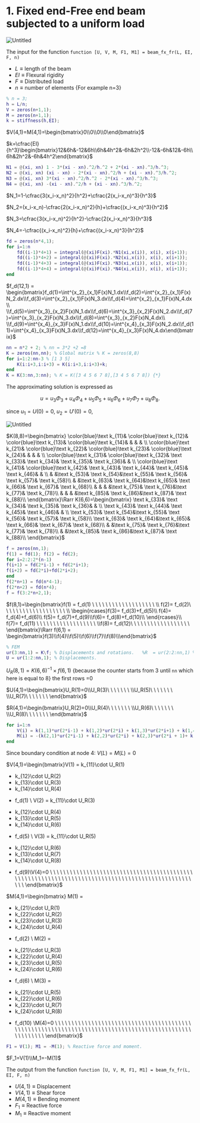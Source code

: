 # 1. Fixed end-Free end beam subjected to a uniform load

![Untitled](1%20Fixed%20end-Free%20end%20beam%20subjected%20to%20a%20uniform%20l%20ea5e9144b097466bb05313f6b30b7fbe/Untitled.png)

The input for the function `function [U, V, M, F1, M1] = beam_fx_fr(L, EI, F, n)`

- $L \equiv \text{length of the beam}$
- $EI \equiv \text{Flexural rigidity}$
- $F \equiv \text{Distributed load}$
- $n \equiv \text{number of elements}$ {For example n=3}

```matlab
% n = 3;
h = L/n;
V = zeros(n+1,1); 
M = zeros(n+1,1);
k = stiffness(h,EI);
```

$V(4,1)=M(4,1)=\begin{bmatrix}0\\0\\0\\0\end{bmatrix}$ 

$k=\cfrac{EI}{h^3}\begin{bmatrix}12&6h&-12&6h\\6h&4h^2&-6h&2h^2\\-12&-6h&12&-6h\\6h&2h^2&-6h&4h^2\end{bmatrix}$

```matlab
N1 = @(xi, xn) 1 - 3*(xi - xn).^2/h.^2 + 2*(xi - xn).^3/h.^3; 
N2 = @(xi, xn) (xi - xn) - 2*(xi - xn).^2/h + (xi - xn).^3/h.^2; 
N3 = @(xi, xn) 3*(xi - xn).^2/h.^2 - 2*(xi - xn).^3/h.^3; 
N4 = @(xi, xn) -(xi - xn).^2/h + (xi - xn).^3/h.^2;
```

$N_1=1-\cfrac{3(x_i-x_n)^2}{h^2}+\cfrac{2(x_i-x_n)^3}{h^3}$

$N_2=(x_i-x_n)-\cfrac{2(x_i-x_n)^2}{h}+\cfrac{(x_i-x_n)^3}{h^2}$

$N_3=\cfrac{3(x_i-x_n)^2}{h^2}-\cfrac{2(x_i-x_n)^3}{h^3}$

$N_4=-\cfrac{(x_i-x_n)^2}{h}+\cfrac{(x_i-x_n)^3}{h^2}$

```matlab
fd = zeros(n*4,1); 
for i=1:n 
    fd((i-1)*4+1) = integral(@(xi)F(xi).*N1(xi,x(i)), x(i), x(i+1)); 
    fd((i-1)*4+2) = integral(@(xi)F(xi).*N2(xi,x(i)), x(i), x(i+1)); 
    fd((i-1)*4+3) = integral(@(xi)F(xi).*N3(xi,x(i)), x(i), x(i+1)); 
    fd((i-1)*4+4) = integral(@(xi)F(xi).*N4(xi,x(i)), x(i), x(i+1)); 
end
```

$f_d(12,1) = \begin{bmatrix}f_d(1)=\int^{x_2}_{x_1}F(x)N_1.dx\\f_d(2)=\int^{x_2}_{x_1}F(x)N_2.dx\\f_d(3)=\int^{x_2}_{x_1}F(x)N_3.dx\\f_d(4)=\int^{x_2}_{x_1}F(x)N_4.dx\\ \\f_d(5)=\int^{x_3}_{x_2}F(x)N_1.dx\\f_d(6)=\int^{x_3}_{x_2}F(x)N_2.dx\\f_d(7)=\int^{x_3}_{x_2}F(x)N_3.dx\\f_d(8)=\int^{x_3}_{x_2}F(x)N_4.dx\\ \\f_d(9)=\int^{x_4}_{x_3}F(x)N_1.dx\\f_d(10)=\int^{x_4}_{x_3}F(x)N_2.dx\\f_d(11)=\int^{x_4}_{x_3}F(x)N_3.dx\\f_d(12)=\int^{x_4}_{x_3}F(x)N_4.dx\end{bmatrix}$

```matlab
nn = n*2 + 2; % nn = 3*2 +2 =8
K = zeros(nn,nn); % Global matrix % K = zeros(8,8) 
for i=1:2:nn-3 % [1 3 5]
    K(i:i+3,i:i+3) = K(i:i+3,i:i+3)+k; 
end 
K = K(3:nn,3:nn); % K = K([3 4 5 6 7 8],[3 4 5 6 7 8]) {*}
```

The approximating solution is expressed as

$$
u = u_3Φ_3 +u_4Φ_4 +u_5Φ_5 +u_6Φ_6+u_7Φ_7 +u_8Φ_8 .
$$

since $u_1=U(0)=0,$ $u_2=U'(0)=0,$ 

![Untitled](1%20Fixed%20end-Free%20end%20beam%20subjected%20to%20a%20uniform%20l%20ea5e9144b097466bb05313f6b30b7fbe/Untitled%201.png)

$K(8,8)=\begin{bmatrix}
\color{blue}\text k_{11}& \color{blue}\text k_{12}& \color{blue}\text k_{13}& \color{blue}\text k_{14}& & & & \\
\color{blue}\text k_{21}& \color{blue}\text k_{22}& \color{blue}\text k_{23}& \color{blue}\text k_{24}& & & & \\
\color{blue}\text k_{31}& \color{blue}\text k_{32}& \text k_{33}& \text k_{34}& \text k_{35}& \text k_{36}& & \\
\color{blue}\text k_{41}& \color{blue}\text k_{42}& \text k_{43}& \text k_{44}& \text k_{45}& \text k_{46}& & \\
& &\text k_{53}& \text k_{54}&\text k_{55}& \text k_{56}& \text k_{57}& \text k_{58}\\
& &\text k_{63}& \text k_{64}&\text k_{65}& \text k_{66}& \text k_{67}& \text k_{68}\\
& & & &\text k_{75}& \text k_{76}&\text k_{77}& \text k_{78}\\
& & & &\text k_{85}& \text k_{86}&\text k_{87}& \text k_{88}\\
\end{bmatrix}\Rarr K(6,6)=\begin{bmatrix}
\text k_{33}& \text k_{34}& \text k_{35}& \text k_{36}& & \\
\text k_{43}& \text k_{44}& \text k_{45}& \text k_{46}& & \\
\text k_{53}& \text k_{54}&\text k_{55}& \text k_{56}& \text k_{57}& \text k_{58}\\
\text k_{63}& \text k_{64}&\text k_{65}& \text k_{66}& \text k_{67}& \text k_{68}\\
 & &\text k_{75}& \text k_{76}&\text k_{77}& \text k_{78}\\
 & &\text k_{85}& \text k_{86}&\text k_{87}& \text k_{88}\\
\end{bmatrix}$

```matlab
f = zeros(nn,1);
f(1) = fd(1); f(2) = fd(2); 
for i=2:2:2*(n-1)
f(i+1) = fd(2*i-1) + fd(2*i+1); 
f(i+2) = fd(2*i)+fd(2*i+2);
end 
f(2*n+1) = fd(n*4-1); 
f(2*n+2) = fd(n*4);
f = f(3:2*n+2,1);
```

$f(8,1)=\begin{bmatrix}f(1) = f_d(1) \ \ \ \ \ \ \ \ \ \ \ \ \ \ \ \ \ \  \  \\
f(2)= f_d(2)\ \ \ \ \ \ \ \ \ \ \ \ \ \ \ \ \ \  \ \\
 \begin{rcases}f(3)= f_d(3)+f_d(5)\\
f(4)= f_d(4)+f_d(6)\\
f(5)= f_d(7)+f_d(9)\\f(6)= f_d(8)+f_d(10)\\
\end{rcases}\\
f(7)= f_d(11) \ \ \ \ \ \ \ \ \ \ \ \ \ \ \ \ \  \ \\f(8)= f_d(12)\ \ \ \ \ \ \ \ \ \ \ \ \ \ \ \ \  \ \end{bmatrix}\Rarr f(6,1) = \begin{bmatrix}f(3)\\f(4)\\f(5)\\f(6)\\f(7)\\f(8)\\\end{bmatrix}$ 

```matlab
% FEM 
ur(3:nn,1) = K\f; % Displacements and rotations.   %R  = ur(2:2:nn,1) % Rotations [2 4 6 8]
U = ur(1:2:nn,1); % Displacements.
```

$U_R(8,1) = K(6,6)^{-1}\times f(6,1)$  {because the counter starts from 3 until `nn` which here is equal to 8} the first rows =0

$U(4,1)=\begin{bmatrix}U_R(1)=0\\U_R(3)\ \ \ \ \ \ \ \\U_R(5)\ \ \ \ \ \ \ \\U_R(7)\ \ \ \ \ \ \ \end{bmatrix}$

$R(4,1)=\begin{bmatrix}U_R(2)=0\\U_R(4)\ \ \ \ \ \ \ \\U_R(6)\ \ \ \ \ \ \ \\U_R(8)\ \ \ \ \ \ \ \end{bmatrix}$

```matlab
for i=1:n 
    V(i) = k(1,1)*ur(2*i-1) + k(1,2)*ur(2*i) + k(1,3)*ur(2*i+1) + k(1,4)*ur(2*i+2) - fd((i-1)*4+1); 
    M(i) = -(k(2,1)*ur(2*i-1) + k(2,2)*ur(2*i) + k(2,3)*ur(2*i + 1)+ k(2,4)*ur(2*i + 2)) + fd((i-1)*4+2);
end
```

Since boundary condition at node 4: $V(L) =M(L) = 0$

$V(4,1)=\begin{bmatrix}V(1) =
  k_{11}\cdot U_R(1)
+ k_{12}\cdot U_R(2)
+ k_{13}\cdot U_R(3)
+ k_{14}\cdot U_R(4)
- f_d(1) \\
V(2) =
  k_{11}\cdot U_R(3)
+ k_{12}\cdot U_R(4)
+ k_{13}\cdot U_R(5)
+ k_{14}\cdot U_R(6)
- f_d(5) \\
V(3) =
  k_{11}\cdot U_R(5)
+ k_{12}\cdot U_R(6)
+ k_{13}\cdot U_R(7)
+ k_{14}\cdot U_R(8)
- f_d(9)\\V(4)=0 \ \ \ \ \ \ \ \ \ \ \ \ \ \ \ \ \ \ \ \ \ \ \ \ \ \ \ \ \ \ \ \ \ \ \ \ \ \ \ \ \ \ \ \ \ \ \ \ \ \ \ \ \ \ \ \ \ \ \ \ \ \ \ \ \ \ \ \ \ \ \ \ \ \ \ \ \ \ \ \ \ \ \ \ \ \ \ \ \ \ \ \ \ \ \ \ \ \ \ \end{bmatrix}$

$M(4,1)=\begin{bmatrix} M(1) =
- k_{21}\cdot U_R(1)
- k_{22}\cdot U_R(2)
- k_{23}\cdot U_R(3)
- k_{24}\cdot U_R(4)
+ f_d(2) \\
M(2) =
- k_{21}\cdot U_R(3)
- k_{22}\cdot U_R(4)
- k_{23}\cdot U_R(5)
- k_{24}\cdot U_R(6)
+ f_d(6) \\
M(3) =
- k_{21}\cdot U_R(5)
- k_{22}\cdot U_R(6)
- k_{23}\cdot U_R(7)
- k_{24}\cdot U_R(8)
+ f_d(10) \\M(4)=0 \ \ \ \ \ \ \ \ \ \ \ \ \ \ \ \ \ \ \ \ \ \ \ \ \ \ \ \ \ \ \ \ \ \ \ \ \ \ \ \ \ \ \ \ \ \ \ \ \ \ \ \ \ \ \ \ \ \ \ \ \ \ \ \ \ \ \ \ \ \ \ \ \ \ \ \ \ \ \ \ \ \ \ \ \ \ \ \ \ \ \ \ \ \ \ \ \ \ \ \ \ \ \ \end{bmatrix}$

```matlab
F1 = V(1); M1 = -M(1); % Reactive force and moment.
```

$F_1=V(1)\\M_1=-M(1)$

The output from the function `function [U, V, M, F1, M1] = beam_fx_fr(L, EI, F, n)`

- $U(4,1) \equiv \text{Displacement}$
- $V(4,1)\equiv \text{Shear force}$
- $M(4,1)\equiv \text{Bending moment}$
- $F_1 \equiv \text{Reactive force}$
- $M_1 \equiv \text{Reactive moment}$